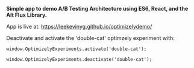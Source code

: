 __Simple app to demo A/B Testing Architecture using ES6, React, and the Alt Flux Library.__

App is live at: https://leekevinyg.github.io/optimizelydemo/

Deactivate and activate the 'double-cat' optimzely experiment with:

```
window.OptimizelyExperiments.activate('double-cat');

window.OptimizelyExperiments.deactivate('double-cat');

```
